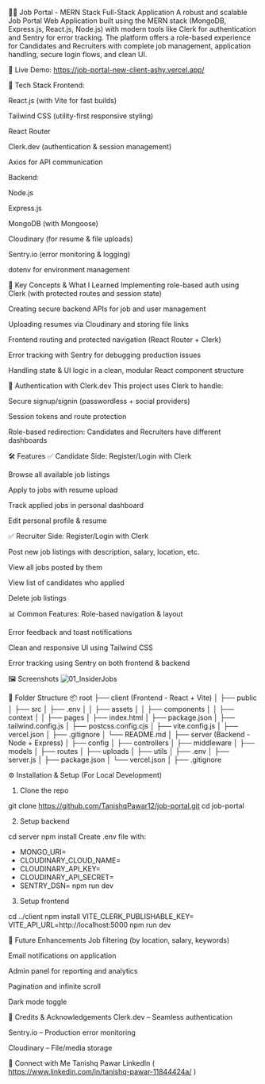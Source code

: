 🧑‍💼 Job Portal - MERN Stack Full-Stack Application
A robust and scalable Job Portal Web Application built using the MERN stack (MongoDB, Express.js, React.js, Node.js) with modern tools like Clerk for authentication and Sentry for error tracking. The platform offers a role-based experience for Candidates and Recruiters with complete job management, application handling, secure login flows, and clean UI.

🔗 Live Demo: https://job-portal-new-client-ashy.vercel.app/

🚀 Tech Stack
Frontend:

React.js (with Vite for fast builds)

Tailwind CSS (utility-first responsive styling)

React Router

Clerk.dev (authentication & session management)

Axios for API communication

Backend:

Node.js

Express.js

MongoDB (with Mongoose)

Cloudinary (for resume & file uploads)

Sentry.io (error monitoring & logging)

dotenv for environment management

🧠 Key Concepts & What I Learned
Implementing role-based auth using Clerk (with protected routes and session state)

Creating secure backend APIs for job and user management

Uploading resumes via Cloudinary and storing file links

Frontend routing and protected navigation (React Router + Clerk)

Error tracking with Sentry for debugging production issues

Handling state & UI logic in a clean, modular React component structure

🔐 Authentication with Clerk.dev
This project uses Clerk to handle:

Secure signup/signin (passwordless + social providers)

Session tokens and route protection

Role-based redirection: Candidates and Recruiters have different dashboards

🛠 Features
✅ Candidate Side:
Register/Login with Clerk

Browse all available job listings

Apply to jobs with resume upload

Track applied jobs in personal dashboard

Edit personal profile & resume

✅ Recruiter Side:
Register/Login with Clerk

Post new job listings with description, salary, location, etc.

View all jobs posted by them

View list of candidates who applied

Delete job listings

📊 Common Features:
Role-based navigation & layout

Error feedback and toast notifications

Clean and responsive UI using Tailwind CSS

Error tracking using Sentry on both frontend & backend

🖼️ Screenshots
![01_InsiderJobs](https://github.com/user-attachments/assets/80519519-725d-4ae7-a025-1f0e75f80a00)

📁 Folder Structure
📦 root
├── client (Frontend - React + Vite)
│   ├── public
│   ├── src
│   ├── .env
│   │     ├── assets
│   │     ├── components
│   │     ├── context
│   │     ├── pages
│   ├── index.html
│   ├── package.json
│   ├── tailwind.config.js
│   ├── postcss.config.cjs
│   ├── vite.config.js
│   ├── vercel.json
│   ├── .gitignore
│   └── README.md
│
├── server (Backend - Node + Express)
│   ├── config
│   ├── controllers
│   ├── middleware
│   ├── models
│   ├── routes
│   ├── uploads
│   ├── utils
│   ├── .env
│   ├── server.js
│   ├── package.json
│   └── vercel.json
│
├── .gitignore

⚙️ Installation & Setup (For Local Development)
1. Clone the repo

git clone https://github.com/TanishqPawar12/job-portal.git
cd job-portal

2. Setup backend

cd server
npm install
Create .env file with:
- MONGO_URI=
- CLOUDINARY_CLOUD_NAME=
- CLOUDINARY_API_KEY=
- CLOUDINARY_API_SECRET=
- SENTRY_DSN=
npm run dev

3. Setup frontend

cd ../client
npm install
VITE_CLERK_PUBLISHABLE_KEY=
VITE_API_URL=http://localhost:5000
npm run dev

🧪 Future Enhancements
Job filtering (by location, salary, keywords)

Email notifications on application

Admin panel for reporting and analytics

Pagination and infinite scroll

Dark mode toggle

🙌 Credits & Acknowledgements
Clerk.dev – Seamless authentication

Sentry.io – Production error monitoring

Cloudinary – File/media storage

📩 Connect with Me
Tanishq Pawar
LinkedIn ( https://www.linkedin.com/in/tanishq-pawar-11844424a/ )
